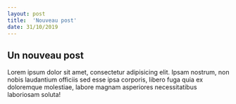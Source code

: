 ```yaml
---
layout: post
title:  'Nouveau post'
date: 31/10/2019
---
```


## Un nouveau post

Lorem ipsum dolor sit amet, consectetur adipisicing elit. Ipsam nostrum, non nobis laudantium officiis sed esse ipsa corporis, libero fuga quia ex doloremque molestiae, labore magnam asperiores necessitatibus laboriosam soluta!